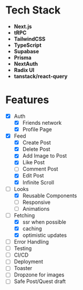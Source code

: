 # Tech Stack

<b>

- Next.js
- tRPC
- TailwindCSS
- TypeScript
- Supabase
- Prisma
- NextAuth
- Radix UI
- tanstack/react-query
  </b>

# Features

- [x] Auth
  - [x] Friends network
  - [x] Profile Page
- [x] Feed
  - [x] Create Post
  - [x] Delete Post
  - [x] Add Image to Post
  - [x] Like Post
  - [ ] Comment Post
  - [x] Edit Post
  - [x] Infinite Scroll
- [ ] Looks
  - [x] Reusable Components
  - [ ] Responsive
  - [ ] Animations
- [ ] Fetching
  - [x] ssr when possible
  - [x] caching
  - [x] optimistic updates
- [ ] Error Handling
- [ ] Testing
- [ ] CI/CD
- [ ] Deployment
- [ ] Toaster
- [ ] Dropzone for images
- [ ] Safe Post/Quest draft
